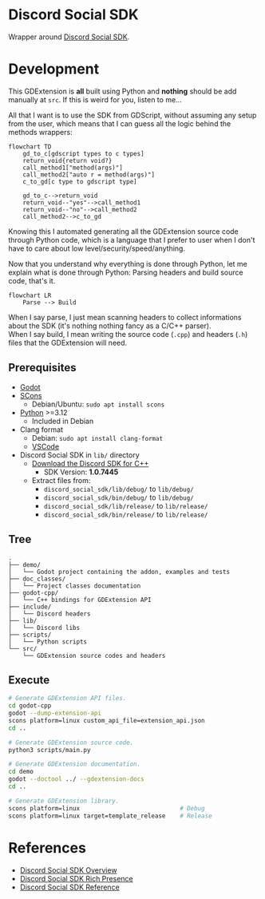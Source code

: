 # Discord Social SDK
Wrapper around [Discord Social SDK](https://discord.com/developers/docs/discord-social-sdk/overview).  

# Development
This GDExtension is **all** built using Python and **nothing** should be add manually at `src`. If this is weird for you, listen to me...  

All that I want is to use the SDK from GDScript, without assuming any setup from the user, which means that I can guess all the logic behind the methods wrappers:  

```mermaid
flowchart TD
    gd_to_c[gdscript types to c types]
    return_void{return void?}
    call_method1["method(args)"]
    call_method2["auto r = method(args)"]
    c_to_gd[c type to gdscript type]

    gd_to_c-->return_void
    return_void--"yes"-->call_method1
    return_void--"no"-->call_method2
    call_method2-->c_to_gd
```

Knowing this I automated generating all the GDExtension source code through Python code, which is a language that I prefer to user when I don't have to care about low level/security/speed/anything.  

Now that you understand why everything is done through Python, let me explain what is done through Python: Parsing headers and build source code, that's it.  

```mermaid
flowchart LR
    Parse --> Build
```

When I say parse, I just mean scanning headers to collect informations about the SDK (it's nothing nothing fancy as a C/C++ parser).  
When I say build, I mean writing the source code (`.cpp`) and headers (`.h`) files that the GDExtension will need.  

## Prerequisites
- [Godot](https://godotengine.org/)
- [SCons](https://scons.org/)
    - Debian/Ubuntu: `sudo apt install scons`
- [Python](https://www.python.org/) >=3.12
    - Included in Debian
- Clang format
    - Debian: `sudo apt install clang-format`
    - [VSCode](https://marketplace.visualstudio.com/items?itemName=xaver.clang-format)
- Discord Social SDK in `lib/` directory
    - [Download the Discord SDK for C++](https://discord.com/developers/docs/discord-social-sdk/getting-started/using-c++#step-4-download-the-discord-sdk-for-c++)
        - SDK Version: **1.0.7445**
    - Extract files from:
        - `discord_social_sdk/lib/debug/` to `lib/debug/`
        - `discord_social_sdk/bin/debug/` to `lib/debug/`
        - `discord_social_sdk/lib/release/` to `lib/release/`
        - `discord_social_sdk/bin/release/` to `lib/release/`

## Tree
```
.
├── demo/
│   └── Godot project containing the addon, examples and tests
├── doc_classes/
│   └── Project classes documentation
├── godot-cpp/
│   └── C++ bindings for GDExtension API
├── include/
│   └── Discord headers
├── lib/
│   └── Discord libs
├── scripts/
│   └── Python scripts
└── src/
    └── GDExtension source codes and headers
```

## Execute
```bash
# Generate GDExtension API files.
cd godot-cpp
godot --dump-extension-api
scons platform=linux custom_api_file=extension_api.json
cd ..

# Generate GDExtension source code.
python3 scripts/main.py

# Generate GDExtension documentation.
cd demo
godot --doctool ../ --gdextension-docs
cd ..

# Generate GDExtension library.
scons platform=linux                            # Debug
scons platform=linux target=template_release    # Release
```

# References
- [Discord Social SDK Overview](https://discord.com/developers/docs/discord-social-sdk/overview)
- [Discord Social SDK Rich Presence](https://discord.com/developers/docs/rich-presence/using-with-the-discord-social-sdk)
- [Discord Social SDK Reference](https://discord.com/developers/docs/social-sdk/index.html)
